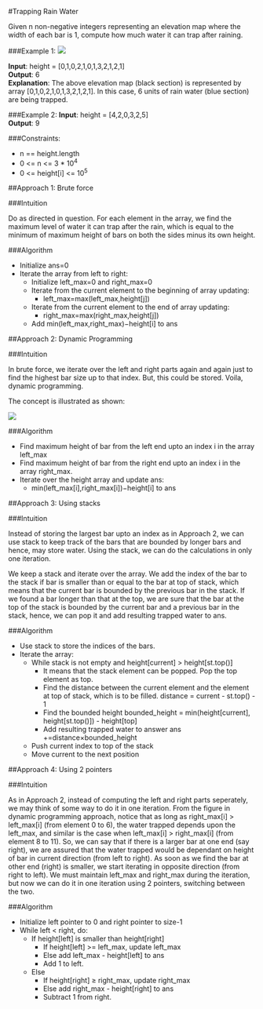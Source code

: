 #Trapping Rain Water

Given n non-negative integers representing an elevation map where the width of each bar is 1, compute how much water
it can trap after raining.

###Example 1:
![](https://assets.leetcode.com/uploads/2018/10/22/rainwatertrap.png)

**Input**: height = [0,1,0,2,1,0,1,3,2,1,2,1]  
**Output**: 6  
**Explanation**: The above elevation map (black section) is represented by array [0,1,0,2,1,0,1,3,2,1,2,1]. In this case,
6 units of rain water (blue section) are being trapped.

###Example 2:
**Input**: height = [4,2,0,3,2,5]  
**Output**: 9

###Constraints:

* n == height.length
* 0 <= n <= 3 * 10<sup>4</sup>
* 0 <= height[i] <= 10<sup>5</sup>

##Approach 1: Brute force

###Intuition

Do as directed in question. For each element in the array, we find the maximum level of water it can trap after the rain,
which is equal to the minimum of maximum height of bars on both the sides minus its own height.

###Algorithm

* Initialize ans=0
* Iterate the array from left to right:
  * Initialize left_max=0 and right_max=0
  * Iterate from the current element to the beginning of array updating:
    * left_max=max(left_max,height[j])
  * Iterate from the current element to the end of array updating:
    * right_max=max(right_max,height[j])
  * Add min(left_max,right_max)−height[i] to ans

##Approach 2: Dynamic Programming

###Intuition

In brute force, we iterate over the left and right parts again and again just to find the highest bar size up to that
index. But, this could be stored. Voila, dynamic programming.

The concept is illustrated as shown:

![](https://leetcode.com/problems/trapping-rain-water/Figures/42/trapping_rain_water.png)

###Algorithm

* Find maximum height of bar from the left end upto an index i in the array left_max
* Find maximum height of bar from the right end upto an index i in the array right_max.
* Iterate over the height array and update ans:
  * min(left_max[i],right_max[i])−height[i] to ans

##Approach 3: Using stacks

###Intuition

Instead of storing the largest bar upto an index as in Approach 2, we can use stack to keep track of the bars that are
bounded by longer bars and hence, may store water. Using the stack, we can do the calculations in only one iteration.

We keep a stack and iterate over the array. We add the index of the bar to the stack if bar is smaller than or equal to
the bar at top of stack, which means that the current bar is bounded by the previous bar in the stack. If we found a bar
longer than that at the top, we are sure that the bar at the top of the stack is bounded by the current bar and a
previous bar in the stack, hence, we can pop it and add resulting trapped water to ans.

###Algorithm
* Use stack to store the indices of the bars.
* Iterate the array:
  * While stack is not empty and height[current] > height[st.top()]
    * It means that the stack element can be popped. Pop the top element as top.
    * Find the distance between the current element and the element at top of stack, which is to be filled. distance = current - st.top() - 1
    * Find the bounded height bounded_height = min(height[current], height[st.top()]) - height[top]
    * Add resulting trapped water to answer ans +=distance×bounded_height
  * Push current index to top of the stack
  * Move current to the next position

##Approach 4: Using 2 pointers

###Intuition

As in Approach 2, instead of computing the left and right parts seperately, we may think of some way to do it in one
iteration. From the figure in dynamic programming approach, notice that as long as right_max[i] > left_max[i] (from
element 0 to 6), the water trapped depends upon the left_max, and similar is the case when left_max[i] > right_max[i]
(from element 8 to 11). So, we can say that if there is a larger bar at one end (say right), we are assured that the
water trapped would be dependant on height of bar in current direction (from left to right). As soon as we find the bar
at other end (right) is smaller, we start iterating in opposite direction (from right to left). We must maintain
left_max and right_max during the iteration, but now we can do it in one iteration using 2 pointers, switching between
the two.

###Algorithm

* Initialize left pointer to 0 and right pointer to size-1
* While left < right, do:
  * If height[left] is smaller than height[right]
    * If height[left] >= left_max, update left_max
    * Else add left_max - height[left] to ans
    * Add 1 to left.
  * Else
    * If height[right] ≥ right_max, update right_max
    * Else add right_max - height[right] to ans
    * Subtract 1 from right.
